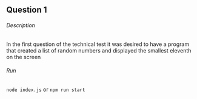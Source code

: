 ## Question 1

###### Description

In the first question of the technical test it was desired to have a program that created a list of random numbers and displayed the smallest eleventh on the screen

###### Run

`node index.js` or `npm run start`
